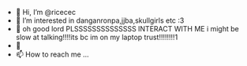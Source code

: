 - 👋 Hi, I’m @ricecec
- 👀 I’m interested in danganronpa,jjba,skullgirls etc :3
- 🌱 oh good lord PLSSSSSSSSSSSSSS INTERACT WITH ME i might be slow at talking!!!!its bc im on my laptop trust!!!!!!!!1
- 💞
- 📫 How to reach me ...

<!---
ricecec/ricecec is a ✨ special ✨ repository because its `README.md` (this file) appears on your GitHub profile.
You can click the Preview link to take a look at your changes.
--->
